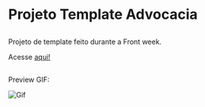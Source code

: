 # Projeto Template Advocacia
##
 Projeto de template feito durante a Front week.

 Acesse <a href="https://nathanfabio.github.io/projeto-template-advocacia/">aqui!</a>

##

Preview GIF:

<img src="preview.gif" alt="Gif">
